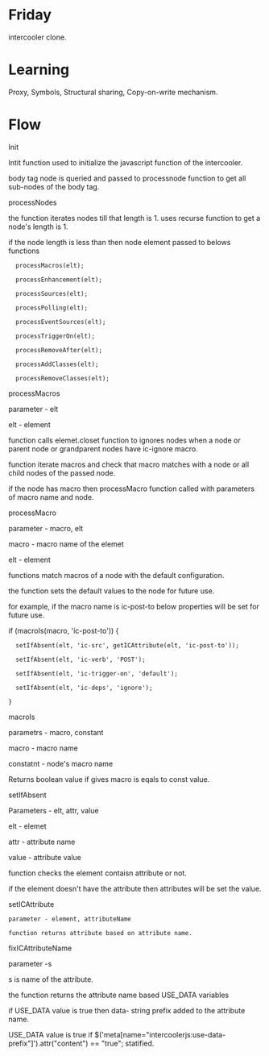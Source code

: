 # Friday

intercooler clone. 

# Learning

Proxy, Symbols, Structural sharing, Copy-on-write mechanism.

# Flow



Init

  Intit function used to initialize the javascript function of the intercooler.

  body tag node is queried and passed to processnode function to get all sub-nodes of the body tag.

  

processNodes

  the function iterates nodes till that length is 1. uses recurse function to get a node's length is 1.

  if the node length is less than then node element passed to belows  functions

      processMacros(elt);

      processEnhancement(elt);

      processSources(elt);

      processPolling(elt);

      processEventSources(elt);

      processTriggerOn(elt);

      processRemoveAfter(elt);

      processAddClasses(elt);

      processRemoveClasses(elt);

      

processMacros

  parameter - elt 

  elt - element

  function calls elemet.closet function to ignores nodes when a node or parent node or grandparent nodes have ic-ignore macro.

  function iterate macros and check that macro matches with a node or all child nodes of the passed node.

  if the node has macro then processMacro function called with parameters of macro name and node.

  

processMacro

  parameter - macro, elt

  macro - macro name of the elemet 

  elt - element

  functions match macros of a node with the default configuration.

  the function sets the default values to the node for future use.

  for example, if the macro name is ic-post-to below properties will be set for future use.

  

   if (macroIs(macro, 'ic-post-to')) {

      setIfAbsent(elt, 'ic-src', getICAttribute(elt, 'ic-post-to'));

      setIfAbsent(elt, 'ic-verb', 'POST');

      setIfAbsent(elt, 'ic-trigger-on', 'default');

      setIfAbsent(elt, 'ic-deps', 'ignore');

    }



macroIs

  parametrs - macro, constant

  macro - macro name

  constatnt - node's macro name

  Returns boolean value if gives macro is eqals to const value.



setIfAbsent

  Parameters -  elt, attr, value

  elt - elemet 

  attr - attribute name

  value - attribute value

  function checks the element contaisn attribute or not.

  if the element doesn't have the attribute then attributes will be set the value.

  

setICAttribute

    parameter - element, attributeName

    function returns attribute based on attribute name.

   

fixICAttributeName

  parameter -s 

  s is name of the attribute.

  the function returns the attribute name based USE_DATA variables 

  if USE_DATA value is true then data- string prefix added to the attribute name.

 

 USE_DATA value is true if $('meta[name="intercoolerjs:use-data-prefix"]').attr("content") == "true"; statified.

 

